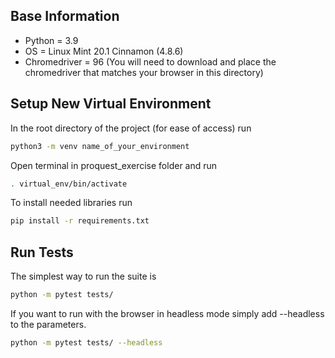 ## Base Information
- Python = 3.9
- OS = Linux Mint 20.1 Cinnamon (4.8.6)
- Chromedriver = 96 (You will need to download and place the chromedriver that matches your browser in this directory)

## Setup New Virtual Environment
In the root directory of the project (for ease of access) run
```bash
python3 -m venv name_of_your_environment
```

Open terminal in proquest_exercise folder and run
```bash
. virtual_env/bin/activate
```

To install needed libraries run
```bash
pip install -r requirements.txt
```

## Run Tests
The simplest way to run the suite is
```bash
python -m pytest tests/
```

If you want to run with the browser in headless mode simply add --headless to the parameters.
```bash
python -m pytest tests/ --headless
```
